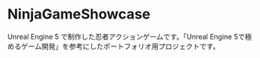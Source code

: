 # NinjaGameShowcase
Unreal Engine 5 で制作した忍者アクションゲームです。「Unreal Engine 5で極めるゲーム開発」を参考にしたポートフォリオ用プロジェクトです。
